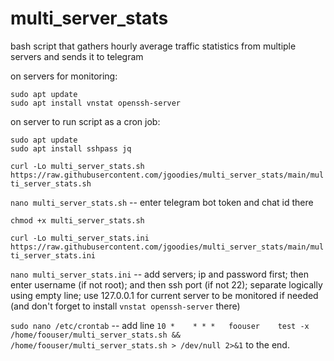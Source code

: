 # multi_server_stats
bash script that gathers hourly average traffic statistics from multiple servers and sends it to telegram

on servers for monitoring:

```
sudo apt update
sudo apt install vnstat openssh-server
```

on server to run script as a cron job:

```
sudo apt update
sudo apt install sshpass jq
```

`curl -Lo multi_server_stats.sh https://raw.githubusercontent.com/jgoodies/multi_server_stats/main/multi_server_stats.sh`

`nano multi_server_stats.sh` -- enter telegram bot token and chat id there

`chmod +x multi_server_stats.sh`

`curl -Lo multi_server_stats.ini https://raw.githubusercontent.com/jgoodies/multi_server_stats/main/multi_server_stats.ini`

`nano multi_server_stats.ini` -- add servers; ip and password first; then enter username (if not root); and then ssh port (if not 22); separate logically using empty line; use 127.0.0.1 for current server to be monitored if needed (and don't forget to install `vnstat openssh-server` there)

`sudo nano /etc/crontab` -- add line `10 *    * * *   foouser    test -x /home/foouser/multi_server_stats.sh && /home/foouser/multi_server_stats.sh > /dev/null 2>&1` to the end.
